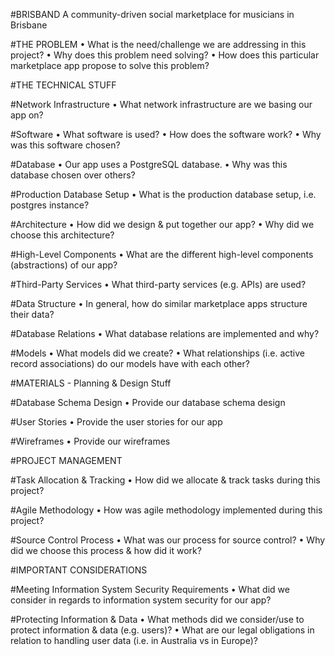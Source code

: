 #BRISBAND
A community-driven social marketplace for musicians in Brisbane

#THE PROBLEM
•	What is the need/challenge we are addressing in this project?
•	Why does this problem need solving?
•	How does this particular marketplace app propose to solve this problem?

#THE TECHNICAL STUFF

#Network Infrastructure
•	What network infrastructure are we basing our app on?

#Software
•	What software is used?
•	How does the software work?
•	Why was this software chosen?

#Database
•	Our app uses a PostgreSQL database.
•	Why was this database chosen over others?

#Production Database Setup
•	What is the production database setup, i.e. postgres instance?

#Architecture
•	How did we design & put together our app?
•	Why did we choose this architecture?

#High-Level Components
•	What are the different high-level components (abstractions) of our app?

#Third-Party Services
•	What third-party services (e.g. APIs) are used?

#Data Structure
•	In general, how do similar marketplace apps structure their data?

#Database Relations
•	What database relations are implemented and why?

#Models
•	What models did we create?
•	What relationships (i.e. active record associations) do our models have with each other?

#MATERIALS - Planning & Design Stuff

#Database Schema Design
•	Provide our database schema design

#User Stories
•	Provide the user stories for our app

#Wireframes
•	Provide our wireframes

#PROJECT MANAGEMENT

#Task Allocation & Tracking
•	How did we allocate & track tasks during this project?

#Agile Methodology
•	How was agile methodology implemented during this project?

#Source Control Process
•	What was our process for source control?
•	Why did we choose this process & how did it work?

#IMPORTANT CONSIDERATIONS

#Meeting Information System Security Requirements
•	What did we consider in regards to information system security for our app?

#Protecting Information & Data
•	What methods did we consider/use to protect information & data (e.g. users)?
•	What are our legal obligations in relation to handling user data (i.e. in Australia vs in Europe)?
